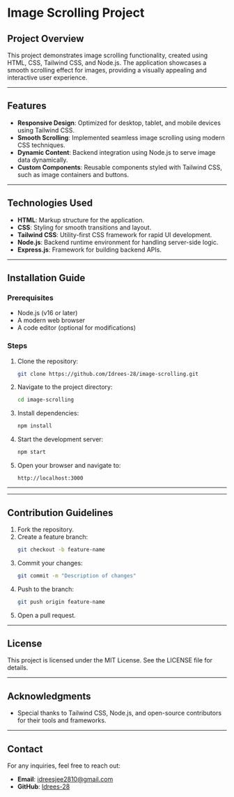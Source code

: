 # Image Scrolling Project

## Project Overview
This project demonstrates image scrolling functionality, created using HTML, CSS, Tailwind CSS, and Node.js. The application showcases a smooth scrolling effect for images, providing a visually appealing and interactive user experience.

---

## Features
- **Responsive Design**: Optimized for desktop, tablet, and mobile devices using Tailwind CSS.
- **Smooth Scrolling**: Implemented seamless image scrolling using modern CSS techniques.
- **Dynamic Content**: Backend integration using Node.js to serve image data dynamically.
- **Custom Components**: Reusable components styled with Tailwind CSS, such as image containers and buttons.

---

## Technologies Used
- **HTML**: Markup structure for the application.
- **CSS**: Styling for smooth transitions and layout.
- **Tailwind CSS**: Utility-first CSS framework for rapid UI development.
- **Node.js**: Backend runtime environment for handling server-side logic.
- **Express.js**: Framework for building backend APIs.

---

## Installation Guide

### Prerequisites
- Node.js (v16 or later)
- A modern web browser
- A code editor (optional for modifications)

### Steps
1. Clone the repository:
   ```bash
   git clone https://github.com/Idrees-28/image-scrolling.git
   ```
2. Navigate to the project directory:
   ```bash
   cd image-scrolling
   ```
3. Install dependencies:
   ```bash
   npm install
   ```
4. Start the development server:
   ```bash
   npm start
   ```
5. Open your browser and navigate to:
   ```
   http://localhost:3000
   ```

---
---

## Contribution Guidelines
1. Fork the repository.
2. Create a feature branch:
   ```bash
   git checkout -b feature-name
   ```
3. Commit your changes:
   ```bash
   git commit -m "Description of changes"
   ```
4. Push to the branch:
   ```bash
   git push origin feature-name
   ```
5. Open a pull request.

---

## License
This project is licensed under the MIT License. See the LICENSE file for details.

---

## Acknowledgments
- Special thanks to Tailwind CSS, Node.js, and open-source contributors for their tools and frameworks.

---

## Contact
For any inquiries, feel free to reach out:
- **Email**: idreesjee2810@gmail.com
- **GitHub**: [Idrees-28](https://github.com/Idrees-28)

